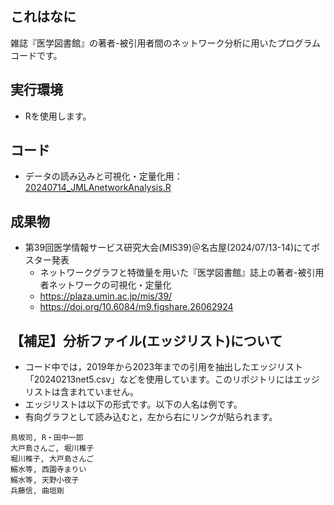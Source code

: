 ## これはなに
雑誌『医学図書館』の著者-被引用者間のネットワーク分析に用いたプログラムコードです。

## 実行環境
- Rを使用します。

## コード
- データの読み込みと可視化・定量化用：[20240714_JMLAnetworkAnalysis.R](https://github.com/hellboy84/network_IGTODY/blob/main/20240714_JMLAnetworkAnalysis.R)

## 成果物
- 第39回医学情報サービス研究大会(MIS39)＠名古屋(2024/07/13-14)にてポスター発表
  - ネットワークグラフと特徴量を用いた『医学図書館』誌上の著者-被引用者ネットワークの可視化・定量化
  - https://plaza.umin.ac.jp/mis/39/
  - https://doi.org/10.6084/m9.figshare.26062924

## 【補足】分析ファイル(エッジリスト)について
- コード中では，2019年から2023年までの引用を抽出したエッジリスト「20240213net5.csv」などを使用しています。このリポジトリにはエッジリストは含まれていません。
- エッジリストは以下の形式です。以下の人名は例です。
- 有向グラフとして読み込むと，左から右にリンクが貼られます。

```csv
鳥坂司, R・田中一郎
大戸島さんご, 堀川椎子
堀川椎子, 大戸島さんご
鰯水等, 西園寺まりい
鰯水等, 天野小夜子
兵藤信, 曲垣剛
```
